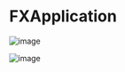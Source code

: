 # FXApplication

![image](https://user-images.githubusercontent.com/28388524/216771727-c91c4ba0-dd21-4db6-9ced-afdef59b9801.png)

![image](https://user-images.githubusercontent.com/28388524/216771488-03907444-1260-4674-9839-1d82bce33758.png)
